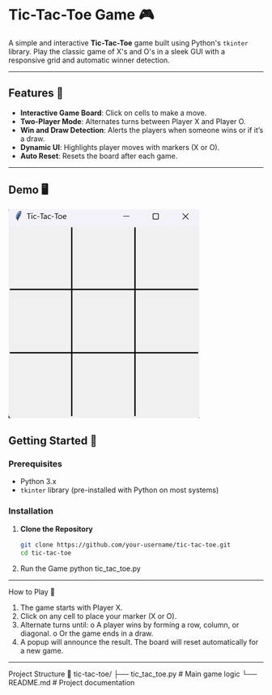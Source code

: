 # Tic-Tac-Toe Game 🎮

A simple and interactive **Tic-Tac-Toe** game built using Python's `tkinter` library. Play the classic game of X's and O's in a sleek GUI with a responsive grid and automatic winner detection.

---

## Features 🌟
- **Interactive Game Board**: Click on cells to make a move.
- **Two-Player Mode**: Alternates turns between Player X and Player O.
- **Win and Draw Detection**: Alerts the players when someone wins or if it’s a draw.
- **Dynamic UI**: Highlights player moves with markers (X or O).
- **Auto Reset**: Resets the board after each game.

---

## Demo 🖥️
![image alt](https://github.com/vanshikachauhan19/tictactoe/blob/226db29eede26f6e6740d6343c384c3f2d6562c8/Screenshot%202024-11-23%20163044.png)

## Getting Started 🚀

### Prerequisites
- Python 3.x
- `tkinter` library (pre-installed with Python on most systems)

### Installation
1. **Clone the Repository**
   ```bash
   git clone https://github.com/your-username/tic-tac-toe.git
   cd tic-tac-toe
2.	Run the Game
python tic_tac_toe.py
________________________________________
How to Play 🎲
1.	The game starts with Player X.
2.	Click on any cell to place your marker (X or O).
3.	Alternate turns until:
o	A player wins by forming a row, column, or diagonal.
o	Or the game ends in a draw.
4.	A popup will announce the result. The board will reset automatically for a new game.
________________________________________
Project Structure 📂
tic-tac-toe/
├── tic_tac_toe.py   # Main game logic
└── README.md        # Project documentation


